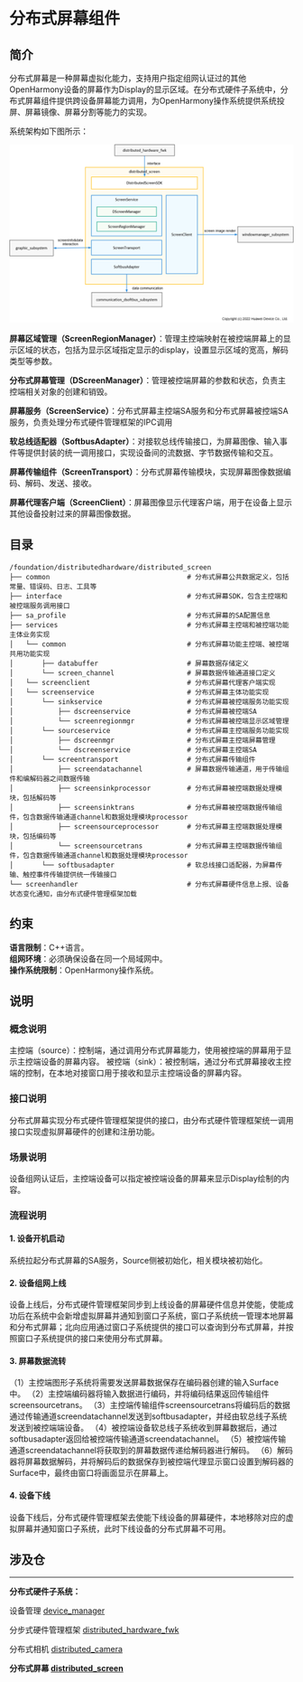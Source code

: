# **分布式屏幕组件**

## **简介**

分布式屏幕是一种屏幕虚拟化能力，支持用户指定组网认证过的其他OpenHarmony设备的屏幕作为Display的显示区域。在分布式硬件子系统中，分布式屏幕组件提供跨设备屏幕能力调用，为OpenHarmony操作系统提供系统投屏、屏幕镜像、屏幕分割等能力的实现。

系统架构如下图所示：

![](figures/distributedscreen_arch.png)

**屏幕区域管理（ScreenRegionManager）**：管理主控端映射在被控端屏幕上的显示区域的状态，包括为显示区域指定显示的display，设置显示区域的宽高，解码类型等参数。

**分布式屏幕管理（DScreenManager）**：管理被控端屏幕的参数和状态，负责主控端相关对象的创建和销毁。

**屏幕服务（ScreenService）**：分布式屏幕主控端SA服务和分布式屏幕被控端SA服务，负责处理分布式硬件管理框架的IPC调用

**软总线适配器（SoftbusAdapter）**：对接软总线传输接口，为屏幕图像、输入事件等提供封装的统一调用接口，实现设备间的流数据、字节数据传输和交互。

**屏幕传输组件（ScreenTransport）**：分布式屏幕传输模块，实现屏幕图像数据编码、解码、发送、接收。

**屏幕代理客户端（ScreenClient）**：屏幕图像显示代理客户端，用于在设备上显示其他设备投射过来的屏幕图像数据。


## **目录**

```
/foundation/distributedhardware/distributed_screen
├── common                                  # 分布式屏幕公共数据定义，包括常量、错误码、日志、工具等 
├── interface                               # 分布式屏幕SDK，包含主控端和被控端服务调用接口 
├── sa_profile                              # 分布式屏幕的SA配置信息 
├── services                                # 分布式屏幕主控端和被控端功能主体业务实现 
│   └── common                              # 分布式屏幕功能主控端、被控端共用功能实现 
│       ├── databuffer                      # 屏幕数据存储定义 
│       └── screen_channel                  # 屏幕数据传输通道接口定义 
│   └── screenclient                        # 分布式屏幕代理客户端实现 
│   └── screenservice                       # 分布式屏幕主体功能实现 
│       └── sinkservice                     # 分布式屏幕被控端服务功能实现 
│           ├── dscreenservice              # 分布式屏幕被控端SA 
│           └── screenregionmgr             # 分布式屏幕被控端显示区域管理 
│       └── sourceservice                   # 分布式屏幕主控端服务功能实现 
│           ├── dscreenmgr                  # 分布式屏幕主控端屏幕管理 
│           └── dscreenservice              # 分布式屏幕主控端SA 
│       └── screentransport                 # 分布式屏幕传输组件 
│           ├── screendatachannel           # 屏幕数据传输通道，用于传输组件和编解码器之间数据传输 
│           ├── screensinkprocessor         # 分布式屏幕被控端数据处理模块，包括解码等 
│           ├── screensinktrans             # 分布式屏幕被控端数据传输组件，包含数据传输通道channel和数据处理模块processor 
│           ├── screensourceprocessor       # 分布式屏幕主控端数据处理模块，包括编码等 
│           └── screensourcetrans           # 分布式屏幕主控端数据传输组件，包含数据传输通道channel和数据处理模块processor 
│       └── softbusadapter                  # 软总线接口适配器，为屏幕传输、触控事件传输提供统一传输接口 
└── screenhandler                           # 分布式屏幕硬件信息上报、设备状态变化通知，由分布式硬件管理框架加载
```

## **约束**
**语言限制**：C++语言。  
**组网环境**：必须确保设备在同一个局域网中。  
**操作系统限制**：OpenHarmony操作系统。  

## **说明**
### **概念说明**
主控端（source）：控制端，通过调用分布式屏幕能力，使用被控端的屏幕用于显示主控端设备的屏幕内容。
被控端（sink）：被控制端，通过分布式屏幕接收主控端的控制，在本地对接窗口用于接收和显示主控端设备的屏幕内容。

### **接口说明**
分布式屏幕实现分布式硬件管理框架提供的接口，由分布式硬件管理框架统一调用接口实现虚拟屏幕硬件的创建和注册功能。

### **场景说明**
设备组网认证后，主控端设备可以指定被控端设备的屏幕来显示Display绘制的内容。

### **流程说明**
#### **1. 设备开机启动**
系统拉起分布式屏幕的SA服务，Source侧被初始化，相关模块被初始化。

#### **2. 设备组网上线**
设备上线后，分布式硬件管理框架同步到上线设备的屏幕硬件信息并使能，使能成功后在系统中会新增虚拟屏幕并通知到窗口子系统，窗口子系统统一管理本地屏幕和分布式屏幕；北向应用通过窗口子系统提供的接口可以查询到分布式屏幕，并按照窗口子系统提供的接口来使用分布式屏幕。

#### **3. 屏幕数据流转**
（1）主控端图形子系统将需要发送屏幕数据保存在编码器创建的输入Surface中。
（2）主控端编码器将输入数据进行编码，并将编码结果返回传输组件screensourcetrans。
（3）主控端传输组件screensourcetrans将编码后的数据通过传输通道screendatachannel发送到softbusadapter，并经由软总线子系统发送到被控端端设备。
（4）被控端设备软总线子系统收到屏幕数据后，通过softbusadapter返回给被控端传输通道screendatachannel。
（5）被控端传输通道screendatachannel将获取到的屏幕数据传递给解码器进行解码。
（6）解码器将屏幕数据解码，并将解码后的数据保存到被控端代理显示窗口设置到解码器的Surface中，最终由窗口将画面显示在屏幕上。

#### **4. 设备下线**
设备下线后，分布式硬件管理框架去使能下线设备的屏幕硬件，本地移除对应的虚拟屏幕并通知窗口子系统，此时下线设备的分布式屏幕不可用。

## **涉及仓**
****
**分布式硬件子系统：**  

设备管理
[device_manager](https://gitee.com/openharmony/device_manager)

分步式硬件管理框架
[distributed_hardware_fwk](https://gitee.com/openharmony/distributed_hardware_fwk)

分布式相机
[distributed_camera](https://gitee.com/openharmony/distributed_camera)

**分布式屏幕
[distributed_screen](https://gitee.com/openharmony/distributed_screen)**